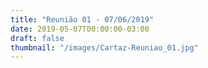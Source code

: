 ```yaml
---
title: "Reunião 01 - 07/06/2019"
date: 2019-05-07T00:00:00-03:00
draft: false
thumbnail: "/images/Cartaz-Reuniao_01.jpg"
---
```

